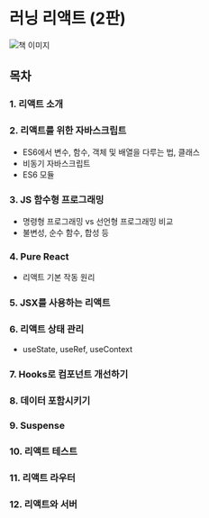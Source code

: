 # 러닝 리액트 (2판)
<img src="https://www.hanbit.co.kr/data/books/B7468885216_l.jpg" alt="책 이미지">

## 목차
### 1. 리액트 소개
### 2. 리액트를 위한 자바스크립트
- ES6에서 변수, 함수, 객체 및 배열을 다루는 법, 클래스
- 비동기 자바스크립트
- ES6 모듈
### 3. JS 함수형 프로그래밍
- 명령형 프로그래밍 vs 선언형 프로그래밍 비교
- 불변성, 순수 함수, 합성 등
### 4. Pure React
- 리액트 기본 작동 원리
### 5. JSX를 사용하는 리액트
### 6. 리액트 상태 관리
- useState, useRef, useContext
### 7. Hooks로 컴포넌트 개선하기
### 8. 데이터 포함시키기
### 9. Suspense
### 10. 리액트 테스트
### 11. 리액트 라우터
### 12. 리액트와 서버